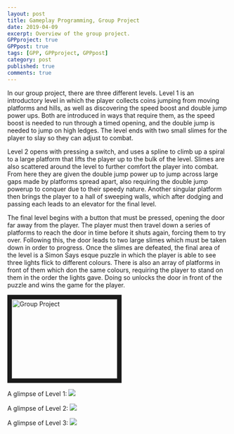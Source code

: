 ```yaml
---
layout: post
title: Gameplay Programming, Group Project 
date: 2019-04-09
excerpt: Overview of the group project.
GPPproject: true
GPPpost: true
tags: [GPP, GPPproject, GPPpost]
category: post
published: true
comments: true
---
```

In our group project, there are three different levels. Level 1 is an introductory level in which the player collects coins jumping from moving platforms and hills, as well as discovering the speed boost and double jump power ups. Both are introduced in ways that require them, as the speed boost is needed to run through a timed opening, and the double jump is needed to jump on high ledges. The level ends with two small slimes for the player to slay so they can adjust to combat.

Level 2 opens with pressing a switch, and uses a spline to climb up a spiral to a large platform that lifts the player up to the bulk of the level. Slimes are also scattered around the level to further comfort the player into combat. From here they are given the double jump power up to jump across large gaps made by platforms spread apart, also requiring the double jump powerup to conquer due to their speedy nature. Another singular platform then brings the player to a hall of sweeping walls, which after dodging and passing each leads to an elevator for the final level.

The final level begins with a button that must be pressed, opening the door far away from the player. The player must then travel down a series of platforms to reach the door in time before it shuts again, forcing them to try over. Following this, the door leads to two large slimes which must be taken down in order to progress. Once the slimes are defeated, the final area of the level is a Simon Says esque puzzle in which the player is able to see three lights flick to different colours. There is also an array of platforms in front of them which don the same colours, requiring the player to stand on them in the order the lights gave. Doing so unlocks the door in front of the puzzle and wins the game for the player.

<a href="http://www.youtube.com/watch?feature=player_embedded&v=d843NSHUksQ" target="_blank"><img src="http://img.youtube.com/vi/d843NSHUksQ/0.jpg" alt="Group Project" width="240" height="180" border="10" /></a>

A glimpse of Level 1:
<a href="https://i.imgur.com/0Stdzor.jpg"><img src="https://i.imgur.com/0Stdzor.jpg"></a>

A glimpse of Level 2:
<a href="https://i.imgur.com/loDH6Hd.jpg"><img src="https://i.imgur.com/loDH6Hd.jpg"></a>

A glimpse of Level 3:
<a href="https://i.imgur.com/WQ3X4qu.jpg"><img src="https://i.imgur.com/WQ3X4qu.jpg"></a>